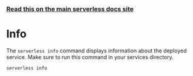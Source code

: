 <!--
title: Google Cloud Functions Serverless Info Commands
menuText: Info
menuOrder: 5
description: Get information about your deployed service
layout: Doc
-->

<!-- DOCS-SITE-LINK:START automatically generated  -->
### [Read this on the main serverless docs site](https://www.serverless.com/framework/docs/providers/google/cli-reference/info)
<!-- DOCS-SITE-LINK:END -->

# Info

The `serverless info` command displays information about the deployed service. Make sure to run this command in your services directory.

```bash
serverless info
```
